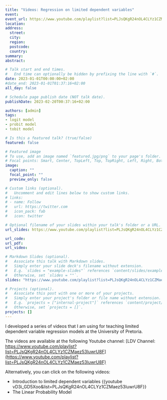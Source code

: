```yaml
---
title: "Videos: Regression on limited dependent variables"
event: 
event_url: https://www.youtube.com/playlist?list=PLJsQKgR24nOL4CLYz1CZMaez53luwrU8F
location:
address:
  street:
  city:
  region:
  postcode:
  country:
summary:
abstract:

# Talk start and end times.
#   End time can optionally be hidden by prefixing the line with `#`.
date: 2023-01-01T00:00:00+02:00
#date_end: 2023-01-01T01:37:16+02:00
all_day: false

# Schedule page publish date (NOT talk date).
publishDate: 2023-02-20T00:37:16+02:00

authors: [admin]
tags: 
- logit model
- probit model
- tobit model

# Is this a featured talk? (true/false)
featured: false

# Featured image
# To use, add an image named `featured.jpg/png` to your page's folder. 
# Focal points: Smart, Center, TopLeft, Top, TopRight, Left, Right, BottomLeft, Bottom, BottomRight.
image:
  caption: ""
  focal_point: ""
  preview_only: false

# Custom links (optional).
#   Uncomment and edit lines below to show custom links.
# links:
# - name: Follow
#   url: https://twitter.com
#   icon_pack: fab
#   icon: twitter

# Optional filename of your slides within your talk's folder or a URL.
url_slides: https://www.youtube.com/playlist?list=PLJsQKgR24nOL4CLYz1CZMaez53luwrU8F

url_code:
url_pdf:
url_video:

# Markdown Slides (optional).
#   Associate this talk with Markdown slides.
#   Simply enter your slide deck's filename without extension.
#   E.g. `slides = "example-slides"` references `content/slides/example-slides.md`.
#   Otherwise, set `slides = ""`.
slides: "https://www.youtube.com/playlist?list=PLJsQKgR24nOL4CLYz1CZMaez53luwrU8F"

# Projects (optional).
#   Associate this post with one or more of your projects.
#   Simply enter your project's folder or file name without extension.
#   E.g. `projects = ["internal-project"]` references `content/project/deep-learning/index.md`.
#   Otherwise, set `projects = []`.
projects: []
---
```


I developed a series of videos that I am using for teaching limited dependent variable regression models at the University of Pretoria.

The videos are available at the following Youtube channel: 
[LDV Channel: https://www.youtube.com/playlist?list=PLJsQKgR24nOL4CLYz1CZMaez53luwrU8F](https://www.youtube.com/playlist?list=PLJsQKgR24nOL4CLYz1CZMaez53luwrU8F)

Alternatively, you can click on the following videos:

+ Introduction to limited dependent variables {{youtube vD3i_GD5Xoo&list=PLJsQKgR24nOL4CLYz1CZMaez53luwrU8F}}
+ The Linear Probability Model
